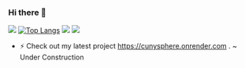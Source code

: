 ### Hi there 👋
![](https://komarev.com/ghpvc/?username=hhkbhamza&color=d43080&style=for-the-badge&label=PROFILE+HITS)
[![Top Langs](https://github-readme-stats.vercel.app/api/top-langs/?username=hhkbhamza&layout=donut-vertical&theme=tokyonight)](https://github.com/hhkbhamza/github-readme-stats)
![](https://github-readme-stats.vercel.app/api?username=hhkbhamza&show_icons=true&theme=tokyonight)
![](https://github-readme-streak-stats.herokuapp.com/?user=hhkbhamza&theme=tokyonight)<br/>

- ⚡ Check out my latest project https://cunysphere.onrender.com . ~ Under Construction
